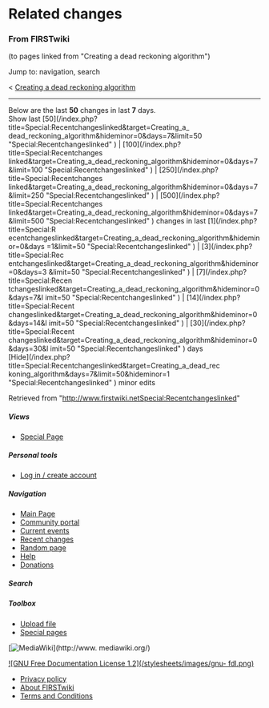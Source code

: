 # Related changes

### From FIRSTwiki

(to pages linked from "Creating a dead reckoning algorithm")

Jump to: navigation, search

&lt; [Creating a dead reckoning
algorithm](/index.php?title=Creating_a_dead_reckoning_algorithm&redirect=no
"Creating a dead reckoning algorithm" )  

* * *

Below are the last **50** changes in last **7** days.  
Show last [50](/index.php?title=Special:Recentchangeslinked&target=Creating_a_
dead_reckoning_algorithm&hideminor=0&days=7&limit=50
"Special:Recentchangeslinked" ) | [100](/index.php?title=Special:Recentchanges
linked&target=Creating_a_dead_reckoning_algorithm&hideminor=0&days=7&limit=100
"Special:Recentchangeslinked" ) | [250](/index.php?title=Special:Recentchanges
linked&target=Creating_a_dead_reckoning_algorithm&hideminor=0&days=7&limit=250
"Special:Recentchangeslinked" ) | [500](/index.php?title=Special:Recentchanges
linked&target=Creating_a_dead_reckoning_algorithm&hideminor=0&days=7&limit=500
"Special:Recentchangeslinked" ) changes in last [1](/index.php?title=Special:R
ecentchangeslinked&target=Creating_a_dead_reckoning_algorithm&hideminor=0&days
=1&limit=50 "Special:Recentchangeslinked" ) | [3](/index.php?title=Special:Rec
entchangeslinked&target=Creating_a_dead_reckoning_algorithm&hideminor=0&days=3
&limit=50 "Special:Recentchangeslinked" ) | [7](/index.php?title=Special:Recen
tchangeslinked&target=Creating_a_dead_reckoning_algorithm&hideminor=0&days=7&l
imit=50 "Special:Recentchangeslinked" ) | [14](/index.php?title=Special:Recent
changeslinked&target=Creating_a_dead_reckoning_algorithm&hideminor=0&days=14&l
imit=50 "Special:Recentchangeslinked" ) | [30](/index.php?title=Special:Recent
changeslinked&target=Creating_a_dead_reckoning_algorithm&hideminor=0&days=30&l
imit=50 "Special:Recentchangeslinked" ) days  
[Hide](/index.php?title=Special:Recentchangeslinked&target=Creating_a_dead_rec
koning_algorithm&days=7&limit=50&hideminor=1 "Special:Recentchangeslinked" )
minor edits

Retrieved from
"<http://www.firstwiki.netSpecial:Recentchangeslinked>"

##### Views

  * [Special Page](Special:Recentchangeslinked/Creating_a_dead_reckoning_algorithm)

##### Personal tools

  * [Log in / create account](/index.php?title=Special:Userlogin&returnto=Special:Recentchangeslinked)

[](Main_Page "Main Page" )

##### Navigation

  * [Main Page](Main_Page)
  * [Community portal](FIRSTwiki:Community_portal)
  * [Current events](Current_events)
  * [Recent changes](Special:Recentchanges)
  * [Random page](Special:Random)
  * [Help](Help:Contents)
  * [Donations](FIRSTwiki:Site_support)

##### Search



##### Toolbox

  * [Upload file](Special:Upload)
  * [Special pages](Special:Specialpages)

[![MediaWiki](/skins/common/images/poweredby_mediawiki_88x31.png)](http://www.
mediawiki.org/)

[![GNU Free Documentation License 1.2](/stylesheets/images/gnu-
fdl.png)](http://www.gnu.org/copyleft/fdl.html)

  * [Privacy policy](FIRSTwiki:Privacy_policy "FIRSTwiki:Privacy policy" )
  * [About FIRSTwiki](FIRSTwiki:About "FIRSTwiki:About" )
  * [Terms and Conditions](FIRSTwiki:Terms_and_conditions "FIRSTwiki:Terms and conditions" )

